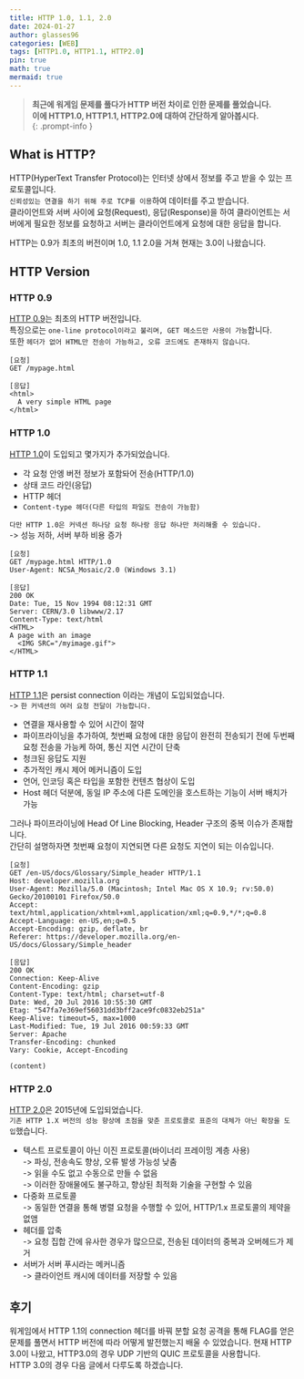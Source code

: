 ```yaml
---
title: HTTP 1.0, 1.1, 2.0
date: 2024-01-27
author: glasses96
categories: [WEB]
tags: [HTTP1.0, HTTP1.1, HTTP2.0]
pin: true
math: true
mermaid: true
---
```


> **최근에 워게임 문제를 풀다가 HTTP 버전 차이로 인한 문제를 풀었습니다.**     
> **이에 HTTP1.0, HTTP1.1, HTTP2.0에 대하여 간단하게 알아봅시다.**     
{: .prompt-info }

## What is HTTP?
HTTP(HyperText Transfer Protocol)는 인터넷 상에서 정보를 주고 받을 수 있는 프로토콜입니다.  
`신뢰성있는 연결을 하기 위해 주로 TCP를 이용`하여 데이터를 주고 받습니다.  
클라이언트와 서버 사이에 요청(Request), 응답(Response)을 하여 클라이언트는 서버에게 필요한 정보를 요청하고 서버는 클라이언트에게 요청에 대한 응답을 합니다.  

HTTP는 0.9가 최초의 버전이며 1.0, 1.1 2.0을 거쳐 현재는 3.0이 나왔습니다.  

## HTTP Version 
### HTTP 0.9
[HTTP 0.9](https://developer.mozilla.org/ko/docs/Web/HTTP/Basics_of_HTTP/Evolution_of_HTTP)는 최초의 HTTP 버전입니다.  
특징으로는 `one-line protocol이라고 불리며, GET 메소드만 사용이 가능`합니다.  
또한 `헤더가 없어 HTML만 전송이 가능하고, 오류 코드에도 존재하지 않습니다`.

```
[요청]
GET /mypage.html

[응답]
<html>
  A very simple HTML page
</html>
```

### HTTP 1.0
[HTTP 1.0](https://developer.mozilla.org/ko/docs/Web/HTTP/Basics_of_HTTP/Evolution_of_HTTP)이 도입되고 몇가지가 추가되었습니다.  
- 각 요청 안엥 버전 정보가 포함돠어 전송(HTTP/1.0)
- 상태 코드 라인(응답)
- HTTP 헤더
- `Content-type 헤더(다른 타입의 파일도 전송이 가능함)`

`다만 HTTP 1.0은 커넥션 하나당 요청 하나랑 응답 하나만 처리해줄 수 있습니다.`  
-> 성능 저하, 서버 부하 비용 증가

```
[요청]
GET /mypage.html HTTP/1.0
User-Agent: NCSA_Mosaic/2.0 (Windows 3.1)

[응답]
200 OK
Date: Tue, 15 Nov 1994 08:12:31 GMT
Server: CERN/3.0 libwww/2.17
Content-Type: text/html
<HTML>
A page with an image
  <IMG SRC="/myimage.gif">
</HTML>
```

### HTTP 1.1
[HTTP 1.1](https://developer.mozilla.org/ko/docs/Web/HTTP/Basics_of_HTTP/Evolution_of_HTTP)은 persist connection 이라는 개념이 도입되었습니다.  
-> `한 커넥션의 여러 요청 전달이 가능합니다.`  

- 연결을 재사용할 수 있어 시간이 절약
- 파이프라이닝을 추가하여, 첫번째 요청에 대한 응답이 완전히 전송되기 전에 두번째 요청 전송을 가능케 하여, 통신 지연 시간이 단축
- 청크된 응답도 지원
- 추가적인 캐시 제어 메커니즘이 도입
- 언어, 인코딩 혹은 타입을 포함한 컨텐츠 협상이 도입
- Host 헤더 덕분에, 동일 IP 주소에 다른 도메인을 호스트하는 기능이 서버 배치가 가능

그러나 파이프라이닝에 Head Of Line Blocking, Header 구조의 중복 이슈가 존재합니다.  
간단히 설명하자면 첫번째 요청이 지연되면 다른 요청도 지연이 되는 이슈입니다.

```
[요청]
GET /en-US/docs/Glossary/Simple_header HTTP/1.1
Host: developer.mozilla.org
User-Agent: Mozilla/5.0 (Macintosh; Intel Mac OS X 10.9; rv:50.0) Gecko/20100101 Firefox/50.0
Accept: text/html,application/xhtml+xml,application/xml;q=0.9,*/*;q=0.8
Accept-Language: en-US,en;q=0.5
Accept-Encoding: gzip, deflate, br
Referer: https://developer.mozilla.org/en-US/docs/Glossary/Simple_header

[응답]
200 OK
Connection: Keep-Alive
Content-Encoding: gzip
Content-Type: text/html; charset=utf-8
Date: Wed, 20 Jul 2016 10:55:30 GMT
Etag: "547fa7e369ef56031dd3bff2ace9fc0832eb251a"
Keep-Alive: timeout=5, max=1000
Last-Modified: Tue, 19 Jul 2016 00:59:33 GMT
Server: Apache
Transfer-Encoding: chunked
Vary: Cookie, Accept-Encoding

(content)
```
### HTTP 2.0
[HTTP 2.0](https://developer.mozilla.org/ko/docs/Web/HTTP/Basics_of_HTTP/Evolution_of_HTTP)은 2015년에 도입되었습니다.  
`기존 HTTP 1.X 버전의 성능 향상에 초점을 맞춘 프로토콜로 표준의 대체가 아닌 확장을 도입`했습니다.

- 텍스트 프로토콜이 아닌 이진 프로토콜(바이너리 프레이밍 계층 사용)  
-> 파싱, 전송속도 향상, 오류 발생 가능성 낮춤  
->  읽을 수도 없고 수동으로 만들 수 없음  
-> 이러한 장애물에도 불구하고, 향상된 최적화 기술을 구현할 수 있음
- 다중화 프로토콜  
-> 동일한 연결을 통해 병렬 요청을 수행할 수 있어, HTTP/1.x 프로토콜의 제약을 없앰
- 헤더를 압축  
-> 요청 집합 간에 유사한 경우가 많으므로, 전송된 데이터의 중복과 오버헤드가 제거
- 서버가 서버 푸시라는 메커니즘  
-> 클라이언트 캐시에 데이터를 저장할 수 있음

## 후기
워게임에서 HTTP 1.1의 connection 헤더를 바꿔 분할 요청 공격을 통해 FLAG를 얻은 문제를 풀면서 HTTP 버전에 따라 어떻게 발전했는지 배울 수 있었습니다. 현재 HTTP 3.0이 나왔고, HTTP3.0의 경우 UDP 기반의 QUIC 프로토콜을 사용합니다.  
HTTP 3.0의 경우 다음 글에서 다루도록 하겠습니다.  